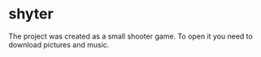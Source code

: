 # shyter
The project was created as a small shooter game. To open it you need to download pictures and music.
